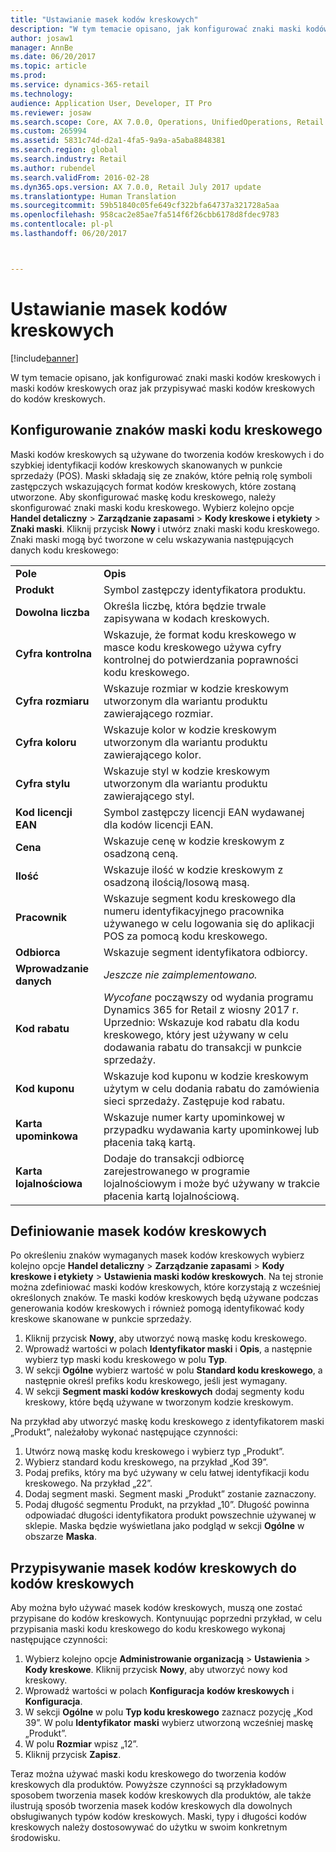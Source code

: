 ```yaml
---
title: "Ustawianie masek kodów kreskowych"
description: "W tym temacie opisano, jak konfigurować znaki maski kodów kreskowych i maski kodów kreskowych oraz jak przypisywać maski kodów kreskowych do kodów kreskowych."
author: josaw1
manager: AnnBe
ms.date: 06/20/2017
ms.topic: article
ms.prod: 
ms.service: dynamics-365-retail
ms.technology: 
audience: Application User, Developer, IT Pro
ms.reviewer: josaw
ms.search.scope: Core, AX 7.0.0, Operations, UnifiedOperations, Retail
ms.custom: 265994
ms.assetid: 5831c74d-d2a1-4fa5-9a9a-a5aba8848381
ms.search.region: global
ms.search.industry: Retail
ms.author: rubendel
ms.search.validFrom: 2016-02-28
ms.dyn365.ops.version: AX 7.0.0, Retail July 2017 update
ms.translationtype: Human Translation
ms.sourcegitcommit: 59b51840c05fe649cf322bfa64737a321728a5aa
ms.openlocfilehash: 958cac2e85ae7fa514f6f26cbb6178d8fdec9783
ms.contentlocale: pl-pl
ms.lasthandoff: 06/20/2017



---
```


# <a name="set-up-bar-code-masks"></a>Ustawianie masek kodów kreskowych

[!include[banner](includes/banner.md)]


W tym temacie opisano, jak konfigurować znaki maski kodów kreskowych i maski kodów kreskowych oraz jak przypisywać maski kodów kreskowych do kodów kreskowych.

<a name="set-up-bar-code-mask-characters"></a>Konfigurowanie znaków maski kodu kreskowego
-------------------------------

Maski kodów kreskowych są używane do tworzenia kodów kreskowych i do szybkiej identyfikacji kodów kreskowych skanowanych w punkcie sprzedaży (POS). Maski składają się ze znaków, które pełnią rolę symboli zastępczych wskazujących format kodów kreskowych, które zostaną utworzone. Aby skonfigurować maskę kodu kreskowego, należy skonfigurować znaki maski kodu kreskowego. Wybierz kolejno opcje **Handel detaliczny** &gt; **Zarządzanie zapasami** &gt; **Kody kreskowe i etykiety** &gt; **Znaki maski**. Kliknij przycisk **Nowy** i utwórz znaki maski kodu kreskowego. Znaki maski mogą być tworzone w celu wskazywania następujących danych kodu kreskowego:

|                      |                                                                                                                 |
|----------------------|-----------------------------------------------------------------------------------------------------------------|
| **Pole**            | **Opis**                                                                                                 |
| **Produkt**          | Symbol zastępczy identyfikatora produktu.                                                                                     |
| **Dowolna liczba**       | Określa liczbę, która będzie trwale zapisywana w kodach kreskowych.                                                  |
| **Cyfra kontrolna**      | Wskazuje, że format kodu kreskowego w masce kodu kreskowego używa cyfry kontrolnej do potwierdzania poprawności kodu kreskowego. |
| **Cyfra rozmiaru**       | Wskazuje rozmiar w kodzie kreskowym utworzonym dla wariantu produktu zawierającego rozmiar.                                 |
| **Cyfra koloru**      | Wskazuje kolor w kodzie kreskowym utworzonym dla wariantu produktu zawierającego kolor.                               |
| **Cyfra stylu**      | Wskazuje styl w kodzie kreskowym utworzonym dla wariantu produktu zawierającego styl.                             |
| **Kod licencji EAN** | Symbol zastępczy licencji EAN wydawanej dla kodów licencji EAN.                                                       |
| **Cena**            | Wskazuje cenę w kodzie kreskowym z osadzoną ceną.                                                                   |
| **Ilość**         | Wskazuje ilość w kodzie kreskowym z osadzoną ilością/losową masą.                                                |
| **Pracownik**         | Wskazuje segment kodu kreskowego dla numeru identyfikacyjnego pracownika używanego w celu logowania się do aplikacji POS za pomocą kodu kreskowego.                                  |
| **Odbiorca**         | Wskazuje segment identyfikatora odbiorcy.                                                                                  |
| **Wprowadzanie danych**       | *Jeszcze nie zaimplementowano.*                                                                                          |
| **Kod rabatu**    | *Wycofane* począwszy od wydania programu Dynamics 365 for Retail z wiosny 2017 r. Uprzednio: Wskazuje kod rabatu dla kodu kreskowego, który jest używany w celu dodawania rabatu do transakcji w punkcie sprzedaży.                                                                   |
| **Kod kuponu**      | Wskazuje kod kuponu w kodzie kreskowym użytym w celu dodania rabatu do zamówienia sieci sprzedaży. Zastępuje kod rabatu.     |
| **Karta upominkowa**        | Wskazuje numer karty upominkowej w przypadku wydawania karty upominkowej lub płacenia taką kartą.                                               |
| **Karta lojalnościowa**     | Dodaje do transakcji odbiorcę zarejestrowanego w programie lojalnościowym i może być używany w trakcie płacenia kartą lojalnościową.                             |

## <a name="define-bar-code-masks"></a>Definiowanie masek kodów kreskowych
Po określeniu znaków wymaganych masek kodów kreskowych wybierz kolejno opcje **Handel detaliczny** &gt; **Zarządzanie zapasami** &gt; **Kody kreskowe i etykiety** &gt; **Ustawienia maski kodów kreskowych**. Na tej stronie można zdefiniować maski kodów kreskowych, które korzystają z wcześniej określonych znaków. Te maski kodów kreskowych będą używane podczas generowania kodów kreskowych i również pomogą identyfikować kody kreskowe skanowane w punkcie sprzedaży.

1.  Kliknij przycisk **Nowy**, aby utworzyć nową maskę kodu kreskowego.
2.  Wprowadź wartości w polach **Identyfikator maski** i **Opis**, a następnie wybierz typ maski kodu kreskowego w polu **Typ**.
3.  W sekcji **Ogólne** wybierz wartość w polu **Standard kodu kreskowego**, a następnie określ prefiks kodu kreskowego, jeśli jest wymagany.
4.  W sekcji **Segment maski kodów kreskowych** dodaj segmenty kodu kreskowy, które będą używane w tworzonym kodzie kreskowym.

Na przykład aby utworzyć maskę kodu kreskowego z identyfikatorem maski „Produkt”, należałoby wykonać następujące czynności:

1.  Utwórz nową maskę kodu kreskowego i wybierz typ „Produkt”.
2.  Wybierz standard kodu kreskowego, na przykład „Kod 39”.
3.  Podaj prefiks, który ma być używany w celu łatwej identyfikacji kodu kreskowego. Na przykład „22”.
4.  Dodaj segment maski. Segment maski „Produkt” zostanie zaznaczony.
5.  Podaj długość segmentu Produkt, na przykład „10”. Długość powinna odpowiadać długości identyfikatora produkt powszechnie używanej w sklepie. Maska będzie wyświetlana jako podgląd w sekcji **Ogólne** w obszarze **Maska**.

## <a name="assign-bar-code-masks-to-bar-codes"></a>Przypisywanie masek kodów kreskowych do kodów kreskowych
Aby można było używać masek kodów kreskowych, muszą one zostać przypisane do kodów kreskowych. Kontynuując poprzedni przykład, w celu przypisania maski kodu kreskowego do kodu kreskowego wykonaj następujące czynności:

1.  Wybierz kolejno opcje **Administrowanie organizacją** &gt; **Ustawienia** &gt; **Kody kreskowe**. Kliknij przycisk **Nowy**, aby utworzyć nowy kod kreskowy.
2.  Wprowadź wartości w polach **Konfiguracja** **kodów kreskowych** i **Konfiguracja**.
3.  W sekcji **Ogólne** w polu **Typ kodu kreskowego** zaznacz pozycję „Kod 39”. W polu **Identyfikator** **maski** wybierz utworzoną wcześniej maskę „Produkt”.
4.  W polu **Rozmiar** wpisz „12”.
5.  Kliknij przycisk **Zapisz**.

Teraz można używać maski kodu kreskowego do tworzenia kodów kreskowych dla produktów. Powyższe czynności są przykładowym sposobem tworzenia masek kodów kreskowych dla produktów, ale także ilustrują sposób tworzenia masek kodów kreskowych dla dowolnych obsługiwanych typów kodów kreskowych. Maski, typy i długości kodów kreskowych należy dostosowywać do użytku w swoim konkretnym środowisku.




